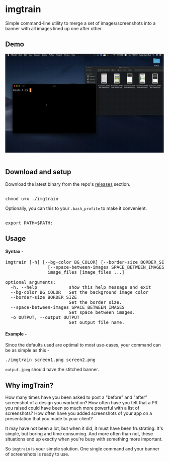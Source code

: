 # imgtrain

Simple command-line utility to merge a set of images/screenshots into a banner with all images lined up one after other. 

## Demo 

<img src="./images/demo.gif" /> <br /><br />

## Download and setup

Download the latest binary from the repo's [releases](https://github.com/sudarshanpbhat/imgtrain/releases) section. 

<pre> 
chmod u+x ./imgtrain
</pre>

Optionally, you can this to your `.bash_profile` to make it convenient. 

<pre> 
export PATH=$PATH:<path to imgtrain> 
</pre>

## Usage 

#### Syntax - 

<pre>
imgtrain [-h] [--bg-color BG_COLOR] [--border-size BORDER_SIZE]
                [--space-between-images SPACE_BETWEEN_IMAGES] [-o OUTPUT]
                image_files [image_files ...]
                
optional arguments:
  -h, --help            show this help message and exit
  --bg-color BG_COLOR   Set the background image color
  --border-size BORDER_SIZE
                        Set the border size.
  --space-between-images SPACE_BETWEEN_IMAGES
                        Set space between images.
  -o OUTPUT, --output OUTPUT
                        Set output file name.
</pre> 

#### Example -

Since the defaults used are optimal to most use-cases, your command can be as simple as this - 

<pre>
./imgtrain screen1.png screen2.png  
</pre>

`output.jpeg` should have the stitched banner. 


## Why imgTrain? 

How many times have you been asked to post a "before" and "after" screenshot of a design you worked on? 
How often have you felt that a PR you raised could have been so much more powerful with a list of screenshots? 
How often have you added screenshots of your app on a presentation that you made to your client? 

It may have not been a lot, but when it did, it must have been frustrating. It's simple, but boring and time consuming. And more often than not, these situations end up exactly when you're busy with something more important. 

So `imgtrain` is your simple solution. One single command and your banner of screenshots is ready to use. 
